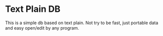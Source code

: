 # Text Plain DB

This is a simple db based on text plain. Not try to be fast, just portable data
and easy open/edit by any program.
